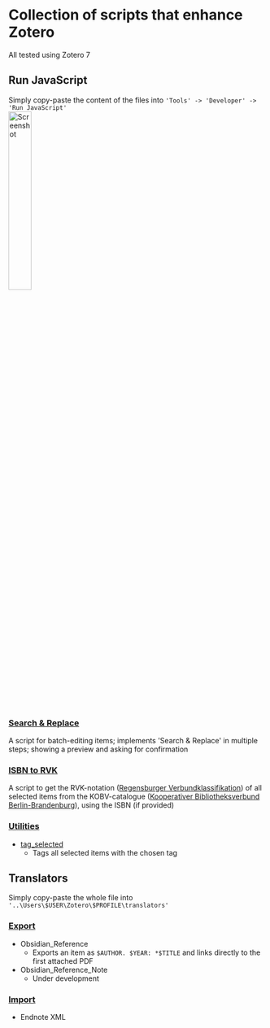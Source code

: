 # Collection of scripts that enhance Zotero
All tested using Zotero 7
## Run JavaScript
Simply copy-paste the content of the files into `'Tools' -> 'Developer' -> 'Run JavaScript'`  
<img src="https://github.com/user-attachments/assets/dfe680c2-470e-43bd-9311-8ae149125612" alt="Screenshot" width="30%">
### [Search & Replace](https://github.com/Schoeneh/zotero_scripts/tree/main/search%26replace)
A script for batch-editing items; implements 'Search & Replace' in multiple steps; showing a preview and asking for confirmation
### [ISBN to RVK](https://github.com/Schoeneh/zotero_scripts/tree/main/isbn2rvk)
A script to get the RVK-notation ([Regensburger Verbundklassifikation](https://rvk.uni-regensburg.de/?view=article&id=141&catid=2)) of all selected items from the KOBV-catalogue ([Kooperativer Bibliotheksverbund Berlin-Brandenburg](https://www.kobv.de/)), using the ISBN (if provided)
### [Utilities](https://github.com/Schoeneh/zotero_scripts/tree/main/utilities)
- [tag_selected](https://github.com/Schoeneh/zotero_scripts/blob/main/utilities/tag_selected.js)
  - Tags all selected items with the chosen tag
## Translators
Simply copy-paste the whole file into `'..\Users\$USER\Zotero\$PROFILE\translators'`
### [Export](https://github.com/Schoeneh/zotero_scripts/tree/main/translators/export)
- Obsidian_Reference
  - Exports an item as `$AUTHOR. $YEAR: *$TITLE` and links directly to the first attached PDF
- Obsidian_Reference_Note
  - Under development 
### [Import](https://github.com/Schoeneh/zotero_scripts/tree/main/translators/import)
- Endnote XML
